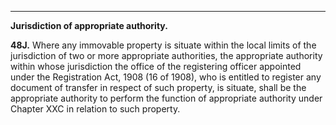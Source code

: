 ****

**Jurisdiction of appropriate authority.**

**48J.** Where any immovable property is situate within the local limits of the jurisdiction of two or more appropriate authorities, the appropriate authority within whose jurisdiction the office of the registering officer appointed under the Registration Act, 1908 (16 of 1908), who is entitled to register any document of transfer in respect of such property, is situate, shall be the appropriate authority to perform the function of appropriate authority under Chapter XXC in relation to such property.